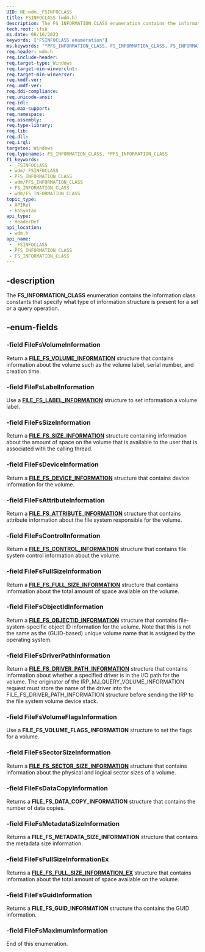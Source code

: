 ```yaml
---
UID: NE:wdm._FSINFOCLASS
title: FSINFOCLASS (wdm.h)
description: The FS_INFORMATION_CLASS enumeration contains the information class constants that specify what type of information structure is present for a set or a query operation.
tech.root: ifsk
ms.date: 08/16/2023
keywords: ["FSINFOCLASS enumeration"]
ms.keywords: "*PFS_INFORMATION_CLASS, FS_INFORMATION_CLASS, FS_INFORMATION_CLASS enumeration [Installable File System Drivers], FileFsAttributeInformation, FileFsControlInformation, FileFsDeviceInformation, FileFsDriverPathInformation, FileFsFullSizeInformation, FileFsLabelInformation, FileFsObjectIdInformation, FileFsSectorSizeInformation, FileFsSizeInformation, FileFsVolumeFlagsInformation, FileFsVolumeInformation, _FSINFOCLASS, ifsk.fs_information_class, wdm/FS_INFORMATION_CLASS, wdm/FileFsAttributeInformation, wdm/FileFsControlInformation, wdm/FileFsDeviceInformation, wdm/FileFsDriverPathInformation, wdm/FileFsFullSizeInformation, wdm/FileFsLabelInformation, wdm/FileFsObjectIdInformation, wdm/FileFsSectorSizeInformation, wdm/FileFsSizeInformation, wdm/FileFsVolumeFlagsInformation, wdm/FileFsVolumeInformation"
req.header: wdm.h
req.include-header: 
req.target-type: Windows
req.target-min-winverclnt: 
req.target-min-winversvr: 
req.kmdf-ver: 
req.umdf-ver: 
req.ddi-compliance: 
req.unicode-ansi: 
req.idl: 
req.max-support: 
req.namespace: 
req.assembly: 
req.type-library: 
req.lib: 
req.dll: 
req.irql: 
targetos: Windows
req.typenames: FS_INFORMATION_CLASS, *PFS_INFORMATION_CLASS
f1_keywords:
 - _FSINFOCLASS
 - wdm/_FSINFOCLASS
 - PFS_INFORMATION_CLASS
 - wdm/PFS_INFORMATION_CLASS
 - FS_INFORMATION_CLASS
 - wdm/FS_INFORMATION_CLASS
topic_type:
 - APIRef
 - kbSyntax
api_type:
 - HeaderDef
api_location:
 - wdm.h
api_name:
 - _FSINFOCLASS
 - PFS_INFORMATION_CLASS
 - FS_INFORMATION_CLASS
---
```


## -description

   The **FS_INFORMATION_CLASS** enumeration contains the information class constants that specify what type of information structure is present for a set or a query operation.

## -enum-fields

### -field FileFsVolumeInformation

Return a [**FILE_FS_VOLUME_INFORMATION**](/windows-hardware/drivers/ddi/ntddk/ns-ntddk-_file_fs_volume_information) structure that contains information about the volume such as the volume label, serial number, and creation time.

### -field FileFsLabelInformation

Use a [**FILE_FS_LABEL_INFORMATION**](/windows-hardware/drivers/ddi/ntddk/ns-ntddk-_file_fs_label_information) structure to set information a volume label.

### -field FileFsSizeInformation

Return a [**FILE_FS_SIZE_INFORMATION**](/windows-hardware/drivers/ddi/ntddk/ns-ntddk-_file_fs_size_information) structure containing information about the amount of space on the volume that is available to the user that is associated with the calling thread.

### -field FileFsDeviceInformation

Return a [**FILE_FS_DEVICE_INFORMATION**](/windows-hardware/drivers/ddi/wdm/ns-wdm-_file_fs_device_information) structure that contains device information for the volume.

### -field FileFsAttributeInformation

Return a [**FILE_FS_ATTRIBUTE_INFORMATION**](/windows-hardware/drivers/ddi/ntifs/ns-ntifs-_file_fs_attribute_information) structure that contains attribute information about the file system responsible for the volume.

### -field FileFsControlInformation

Return a [**FILE_FS_CONTROL_INFORMATION**](/windows-hardware/drivers/ddi/ntifs/ns-ntifs-_file_fs_control_information) structure that contains file system control information about the volume.

### -field FileFsFullSizeInformation

Return a [**FILE_FS_FULL_SIZE_INFORMATION**](/windows-hardware/drivers/ddi/ntddk/ns-ntddk-_file_fs_full_size_information) structure that contains information about the total amount of space available on the volume.

### -field FileFsObjectIdInformation

Return a [**FILE_FS_OBJECTID_INFORMATION**](/windows-hardware/drivers/ddi/ntddk/ns-ntddk-_file_fs_objectid_information) structure that contains file-system-specific object ID information for the volume. Note that this is not the same as the (GUID-based) unique volume name that is assigned by the operating system.

### -field FileFsDriverPathInformation

Return a [**FILE_FS_DRIVER_PATH_INFORMATION**](/windows-hardware/drivers/ddi/ntifs/ns-ntifs-_file_fs_driver_path_information) structure that contains information about whether a specified driver is in the I/O path for the volume. The originator of the IRP_MJ_QUERY_VOLUME_INFORMATION request must store the name of the driver into the FILE_FS_DRIVER_PATH_INFORMATION structure before sending the IRP to the file system volume device stack.

### -field FileFsVolumeFlagsInformation

Use a **FILE_FS_VOLUME_FLAGS_INFORMATION** structure to set the flags for a volume.

### -field FileFsSectorSizeInformation

Return a [**FILE_FS_SECTOR_SIZE_INFORMATION**](/windows-hardware/drivers/ddi/ntddk/ns-ntddk-_file_fs_sector_size_information) structure that contains information about the physical and logical sector sizes of a volume.

### -field FileFsDataCopyInformation

Returns a **FILE_FS_DATA_COPY_INFORMATION** structure that contains the number of data copies.

### -field FileFsMetadataSizeInformation

Returns a **FILE_FS_METADATA_SIZE_INFORMATION** structure that contains the metadata size information.

### -field FileFsFullSizeInformationEx

Returns a [**FILE_FS_FULL_SIZE_INFORMATION_EX**](../ntddk/ns-ntddk-_file_fs_full_size_information_ex.md) structure that contains information about the total amount of space available on the volume.

### -field FileFsGuidInformation

Returns a **FILE_FS_GUID_INFORMATION** structure tha contains the GUID information.

### -field FileFsMaximumInformation

End of this enumeration.
